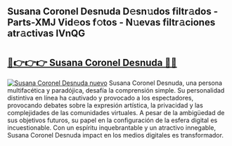 ## Susana Coronel Desnuda D𝚎sn𝚞dos filtr𝚊dos - Parts-XMJ Vid𝚎os f𝚘tos - N𝚞evas filtr𝚊ciones atr𝚊ctivas IVnQG

# <h2><a href="http://mb8isad.tromn.icu/?c=Susana+Coronel+Desnuda">🔗👉👉👉 Susana Coronel Desnuda 🔗🔗</a></h2>

[![Susana Coronel Desnuda nuevo](https://i.imgur.com/pEAQMta.gif)](http://mb8isad.tromn.icu/?c=Susana+Coronel+Desnuda)
Susana Coronel Desnuda, una persona multifacética y paradójica, desafía la comprensión simple. Su personalidad distintiva en línea ha cautivado y provocado a los espectadores, provocando debates sobre la expresión artística, la privacidad y las complejidades de las comunidades virtuales. A pesar de la ambigüedad de sus objetivos futuros, su papel en la configuración de la esfera digital es incuestionable. Con un espíritu inquebrantable y un atractivo innegable, Susana Coronel Desnuda impact en los medios digitales es transformador.
